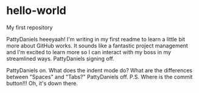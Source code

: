 # hello-world
My first repository

PattyDaniels heeeyaah! I'm writing in my first readme to learn a little bit more about GitHub works. 
It sounds like a fantastic project management and I'm excited to learn more so I can interact with my boss in my streamlined ways.
PattyDaniels signing off.

PattyDaniels on.
What does the indent mode do? What are the differences between "Spaces" and "Tabs?"
PattyDaniels off. P.S. Where is the commit button!!! Oh, it's down there.
